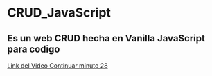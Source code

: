 # CRUD_JavaScript
Es un web CRUD hecha en Vanilla JavaScript para codigo
--------------------------------------------------------------------------

[Link del Video Continuar minuto 28](https://www.youtube.com/watch?v=ioFB_DfD_u4)
